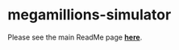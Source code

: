 # megamillions-simulator

Please see the main ReadMe page <b><a href="https://github.com/gh28942/lottery-simulator">here</a></b>.
